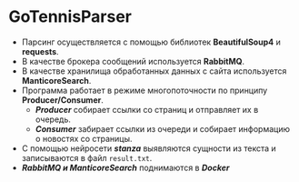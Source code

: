 # GoTennisParser

- Парсинг осуществляется с помощью библиотек **BeautifulSoup4** и **requests**. 
- В качестве брокера сообщений используется **RabbitMQ**.
- В качестве хранилища обработанных данных с сайта используется **ManticoreSearch**.
- Программа работает в режиме многопоточности по принципу **Producer/Consumer**.
  - ***Producer*** собирает ссылки со страниц и отправляет их в очередь.
  - ***Consumer*** забирает ссылки из очереди и собирает информацию о новостях со страницы.
- С помощью нейросети ***stanza*** выявляются сущности из текста и записываются в файл `result.txt`.
- ***RabbitMQ и ManticoreSearch*** поднимаются в ***Docker***
